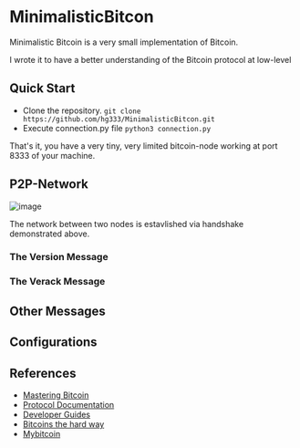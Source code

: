 # MinimalisticBitcon
Minimalistic Bitcoin is a very small implementation of Bitcoin. 

I wrote it to have a better understanding of the Bitcoin protocol at low-level

## Quick Start
* Clone the repository. ```git clone https://github.com/hg333/MinimalisticBitcon.git```
* Execute connection.py file ```python3 connection.py```

That's it, you have a very tiny, very limited bitcoin-node working at port 8333 of your machine.

## P2P-Network

![image](https://user-images.githubusercontent.com/44291592/129307527-927dc17c-4022-4466-bf14-c9d68cd5eb0b.png)

The network between two nodes is estavlished via handshake demonstrated above.

### The Version Message
### The Verack Message

## Other Messages

## Configurations

## References
* [Mastering Bitcoin](https://www.oreilly.com/library/view/mastering-bitcoin/9781491902639/ch06.html)
* [Protocol Documentation](https://en.bitcoin.it/wiki/Protocol_documentation)
* [Developer Guides](https://developer.bitcoin.org/devguide/index.html)
* [Bitcoins the hard way](http://www.righto.com/2014/02/bitcoins-hard-way-using-raw-bitcoin.html)
* [Mybitcoin](https://github.com/zeltsi/Mybitcoin)
